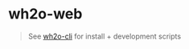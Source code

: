 # wh2o-web

> See [wh2o-cli](https://github.com/drewalth/wh2o-cli) for install + development scripts
